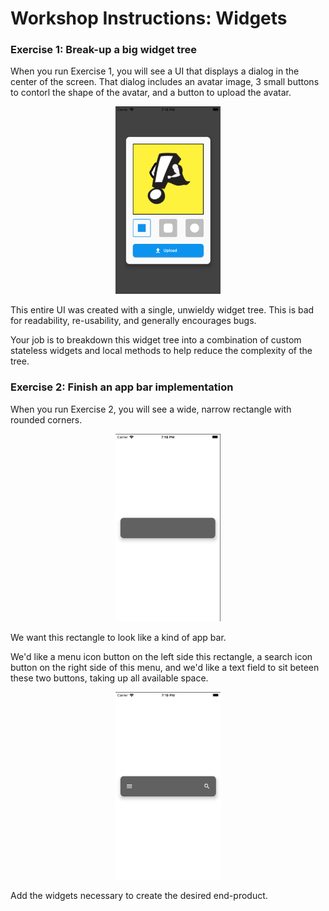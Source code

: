 # Workshop Instructions: Widgets

### Exercise 1: Break-up a big widget tree

When you run Exercise 1, you will see a UI that displays a dialog in the center of the screen. That dialog includes an avatar image, 3 small buttons to contorl the shape of the avatar, and a button to upload the avatar.

<div align="center"><img src="widgets_exercise-1_screenshot.png" height="300"></div>

This entire UI was created with a single, unwieldy widget tree. This is bad for readability, re-usability, and generally encourages bugs.

Your job is to breakdown this widget tree into a combination of custom stateless widgets and local methods to help reduce the complexity of the tree.

### Exercise 2: Finish an app bar implementation

When you run Exercise 2, you will see a wide, narrow rectangle with rounded corners. 

<div align="center"><img src="widgets_exercise-2_before.png" height="300"></div>

We want this rectangle to look like a kind of app bar. 

We'd like a menu icon button on the left side this rectangle, a search icon button on the right side of this menu, and we'd like a text field to sit beteen these two buttons, taking up all available space.

<div align="center"><img src="widgets_exercise-2_after.png" height="300"></div>

Add the widgets necessary to create the desired end-product.